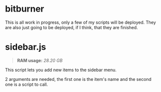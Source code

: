 # bitburner
This is all work in progress, only a few of my scripts will be deployed.
They are also just going to be deployed, if I think, that they are finished.

# sidebar.js
>**RAM usage:** *28.20 GB*

This script lets you add new items to the sidebar menu.

2 arguments are needed, the first one is the item's name and the second one is a script to call.
